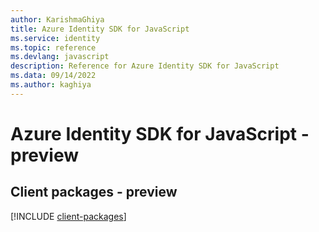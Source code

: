 ```yaml
---
author: KarishmaGhiya
title: Azure Identity SDK for JavaScript
ms.service: identity
ms.topic: reference
ms.devlang: javascript
description: Reference for Azure Identity SDK for JavaScript
ms.data: 09/14/2022
ms.author: kaghiya
---
```

# Azure Identity SDK for JavaScript - preview

## Client packages - preview
[!INCLUDE [client-packages](identity-client-index.md)]